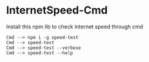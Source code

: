 # InternetSpeed-Cmd
Install this npm lib to check internet speed through cmd 
<br>

	Cmd --> npm i -g speed-test
    Cmd --> speed-test
    Cmd --> speed-test --verbose 
    Cmd --> speed-test --help
